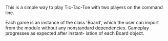 This is a simple way to play Tic-Tac-Toe
with two players on the command line. 

Each game is an instance of the class
'Board', which the user can import from the 
module without any nonstandard dependencies. 
Gameplay progresses as expected after instant-
iation of each Board object.
